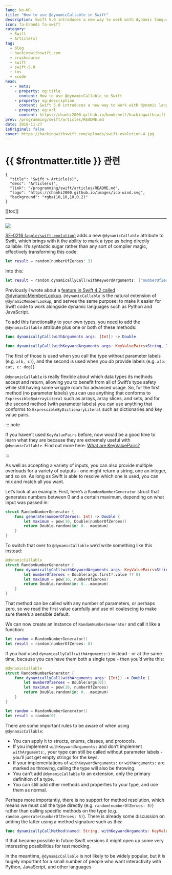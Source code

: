 ```yaml
---
lang: ko-KR
title: "How to use @dynamicCallable in Swift"
description: Swift 5.0 introduces a new way to work with dynamic languages
icon: fa-brands fa-swift
category:
  - Swift
  - Article(s)
tag: 
  - blog
  - hackingwithswift.com
  - crashcourse
  - swift
  - swift-5.0
  - ios
  - xcode
head:
  - - meta:
    - property: og:title
      content: How to use @dynamicCallable in Swift
    - property: og:description
      content: Swift 5.0 introduces a new way to work with dynamic languages
    - property: og:url
      content: https://chanhi2000.github.io/bookshelf/hackingwithswift.com/how-to-use-dynamiccallable-in-swift.html
prev: /programming/swift/articles/README.md
date: 2018-11-27
isOriginal: false
cover: https://hackingwithswift.com/uploads/swift-evolution-4.jpg
---
```


# {{ $frontmatter.title }} 관련

```component VPCard
{
  "title": "Swift > Article(s)",
  "desc": "Article(s)",
  "link": "/programming/swift/articles/README.md",
  "logo": "https://chanhi2000.github.io/images/ico-wind.svg",
  "background": "rgba(10,10,10,0.2)"
}
```

[[toc]]

---

<SiteInfo
  name="How to use @dynamicCallable in Swift - Hacking with Swift"
  desc="Swift 5.0 introduces a new way to work with dynamic languages"
  url="https://hackingwithswift.com/articles/134/how-to-use-dynamiccallable-in-swift"
  logo="https://hackingwithswift.com/favicon.svg"
  preview="https://hackingwithswift.com/uploads/swift-evolution-4.jpg"/>

![](https://hackingwithswift.com/uploads/swift-evolution-4.jpg)

[SE-0216 (<FontIcon icon="iconfont icon-github"/>`apple/swift-evolution`)](https://github.com/apple/swift-evolution/blob/master/proposals/0216-dynamic-callable.md) adds a new `@dynamicCallable` attribute to Swift, which brings with it the ability to mark a type as being directly callable. It’s syntactic sugar rather than any sort of compiler magic, effectively transforming this code:

```swift
let result = random(numberOfZeroes: 3)
```

Into this:

```swift
let result = random.dynamicallyCall(withKeywordArguments: ["numberOfZeroes": 3])
```

Previously I wrote about a [feature in Swift 4.2 called @dynamicMemberLookup](/hackingwithswift.com/how-to-use-dynamic-member-lookup-in-swift.md). `@dynamicCallable` is the natural extension of `@dynamicMemberLookup`, and serves the same purpose: to make it easier for Swift code to work alongside dynamic languages such as Python and JavaScript.

To add this functionality to your own types, you need to add the `@dynamicCallable` attribute plus one or both of these methods:

```swift
func dynamicallyCall(withArguments args: [Int]) -> Double

func dynamicallyCall(withKeywordArguments args: KeyValuePairs<String, Int>) -> Double
```

The first of those is used when you call the type without parameter labels (e.g. `a(b, c)`), and the second is used when you *do* provide labels (e.g. `a(b: cat, c: dog)`).

`@dynamicCallable` is really flexible about which data types its methods accept and return, allowing you to benefit from all of Swift’s type safety while still having some wriggle room for advanced usage. So, for the first method (no parameter labels) you can use anything that conforms to `ExpressibleByArrayLiteral` such as arrays, array slices, and sets, and for the second method (with parameter labels) you can use anything that conforms to `ExpressibleByDictionaryLiteral` such as dictionaries and key value pairs.

::: note

If you haven’t used `KeyValuePairs` before, now would be a good time to learn what they are because they are extremely useful with `@dynamicCallable`. Find out more here: [What are KeyValuePairs?](/hackingwithswift.com/example-code/language/what-are-keyvaluepairs.md)
<!-- TODO: add VPCard -->

:::

As well as accepting a variety of inputs, you can also provide multiple overloads for a variety of outputs - one might return a string, one an integer, and so on. As long as Swift is able to resolve which one is used, you can mix and match all you want.

Let’s look at an example. First, here’s a `RandomNumberGenerator` struct that generates numbers between 0 and a certain maximum, depending on what input was passed in:

```swift
struct RandomNumberGenerator {
    func generate(numberOfZeroes: Int) -> Double {
        let maximum = pow(10, Double(numberOfZeroes))
        return Double.random(in: 0...maximum)
    }
}
```

To switch that over to `@dynamicCallable` we’d write something like this instead:

```swift
@dynamicCallable
struct RandomNumberGenerator {
    func dynamicallyCall(withKeywordArguments args: KeyValuePairs<String, Int>) -> Double {
        let numberOfZeroes = Double(args.first?.value ?? 0)
        let maximum = pow(10, numberOfZeroes)
        return Double.random(in: 0...maximum)
    }
}
```

That method can be called with any number of parameters, or perhaps zero, so we read the first value carefully and use nil coalescing to make sure there’s a sensible default.

We can now create an instance of `RandomNumberGenerator` and call it like a function:

```swift
let random = RandomNumberGenerator()
let result = random(numberOfZeroes: 0)
```

If you had used `dynamicallyCall(withArguments:)` instead - or at the same time, because you can have them both a single type - then you’d write this:

```swift
@dynamicCallable
struct RandomNumberGenerator {
    func dynamicallyCall(withArguments args: [Int]) -> Double {
        let numberOfZeroes = Double(args[0])
        let maximum = pow(10, numberOfZeroes)
        return Double.random(in: 0...maximum)
    }
}

let random = RandomNumberGenerator()
let result = random(0)
```

There are some important rules to be aware of when using `@dynamicCallable`:

- You can apply it to structs, enums, classes, and protocols.
- If you implement `withKeywordArguments:` and don’t implement `withArguments:`, your type can still be called without parameter labels - you’ll just get empty strings for the keys.
- If your implementations of `withKeywordArguments:` or `withArguments:` are marked as throwing, calling the type will also be throwing.
- You can’t add `@dynamicCallable` to an extension, only the primary definition of a type.
- You can still add other methods and properties to your type, and use them as normal.

Perhaps more importantly, there is no support for method resolution, which means we must call the type directly (e.g. `random(numberOfZeroes: 5)`) rather than calling specific methods on the type (e.g. `random.generate(numberOfZeroes: 5)`). There is already some discussion on adding the latter using a method signature such as this:

```swift
func dynamicallyCallMethod(named: String, withKeywordArguments: KeyValuePairs<String, Int>)
```

If that became possible in future Swift versions it might open up some very interesting possibilities for test mocking.

In the meantime, `@dynamicCallable` is not likely to be widely popular, but it *is* hugely important for a small number of people who want interactivity with Python, JavaScript, and other languages.

